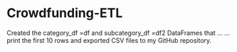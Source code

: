 # Crowdfunding-ETL

Created the category_df =df and subcategory_df =df2 DataFrames that …
…print the first 10 rows and exported CSV files to my GitHub repository.